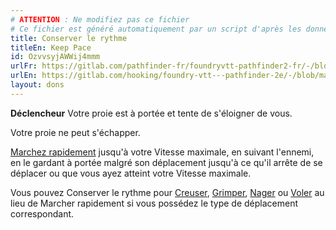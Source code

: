 ```yaml
---
# ATTENTION : Ne modifiez pas ce fichier
# Ce fichier est généré automatiquement par un script d'après les données du module Foundry VTT officiel et de sa traduction
title: Conserver le rythme
titleEn: Keep Pace
id: OzvvsyjAWWij4mmm
urlFr: https://gitlab.com/pathfinder-fr/foundryvtt-pathfinder2-fr/-/blob/master/data/feats/OzvvsyjAWWij4mmm.htm
urlEn: https://gitlab.com/hooking/foundry-vtt---pathfinder-2e/-/blob/master/packs/data/feats.db/keep-pace.json
layout: dons
---
```

**Déclencheur** Votre proie est à portée et tente de s'éloigner de vous.

Votre proie ne peut s'échapper.

[Marchez rapidement](../actions/marcher-rapidement.md) jusqu'à votre Vitesse maximale, en suivant l'ennemi, en le gardant à portée malgré son déplacement jusqu'à ce qu'il arrête de se déplacer ou que vous ayez atteint votre Vitesse maximale.

Vous pouvez Conserver le rythme pour [Creuser](../actions/creuser.md), [Grimper](../actions/escalader.md), [Nager](../actions/nager.md) ou [Voler](../actions/voler.md) au lieu de Marcher rapidement si vous possédez le type de déplacement correspondant.
